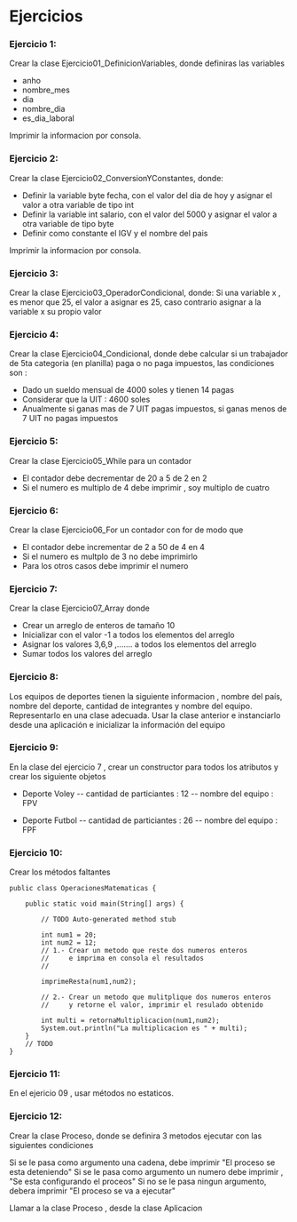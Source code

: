# Ejercicios

### Ejercicio 1: 
Crear la clase Ejercicio01_DefinicionVariables, donde definiras las variables

 - anho
 - nombre_mes
 - dia
 - nombre_dia
 - es_dia_laboral
 
 Imprimir la informacion por consola.
 
 
### Ejercicio 2: 
Crear la clase Ejercicio02_ConversionYConstantes, donde:

 - Definir la variable byte fecha, con el valor del dia de hoy y asignar el valor a otra variable de tipo int
 - Definir la variable int salario, con el valor del 5000 y asignar el valor a otra variable de tipo byte
 - Definir como constante el IGV y el nombre del pais
 
 Imprimir la informacion por consola.
 
 
### Ejercicio 3: 
Crear la clase Ejercicio03_OperadorCondicional, donde: Si una variable x , es menor que 25, el valor a asignar es 25, caso contrario asignar a la variable x su propio valor


### Ejercicio 4: 
 
Crear la clase Ejercicio04_Condicional, donde debe calcular si un trabajador de 5ta categoria (en planilla) paga o no paga impuestos, las condiciones son :

 - Dado un sueldo mensual de 4000 soles y tienen 14 pagas   
 - Considerar que la UIT : 4600 soles  
 - Anualmente si ganas mas de 7 UIT pagas impuestos, si ganas menos de 7 UIT no pagas impuestos


### Ejercicio 5: 

Crear la clase Ejercicio05_While para un contador

- El contador debe decrementar de 20 a 5 de 2 en 2
- Si el numero es multiplo de 4 debe imprimir , soy multiplo de cuatro

### Ejercicio 6: 

Crear la clase Ejercicio06_For un contador con for de modo que

- El contador debe incrementar de 2 a 50 de 4 en 4
- Si el numero es multplo de 3 no debe imprimirlo
- Para los otros casos debe imprimir el numero


### Ejercicio 7: 

Crear la clase Ejercicio07_Array donde

- Crear un arreglo de enteros de tamaño 10
- Inicializar con el valor -1 a todos los elementos del arreglo
- Asignar los valores 3,6,9 ,....... a todos los elementos del arreglo
- Sumar todos los valores del arreglo

### Ejercicio 8:

Los equipos de deportes tienen la siguiente informacion , nombre del país, nombre del deporte, cantidad de integrantes y nombre del equipo. Representarlo en una clase adecuada. Usar la clase anterior e instanciarlo desde una aplicación e inicializar la información del equipo


### Ejercicio 9:

En la clase del ejercicio 7 , crear un constructor para
todos los atributos y crear los siguiente objetos

- Deporte Voley 
-- cantidad de particiantes : 12
-- nombre del equipo : FPV


- Deporte Futbol 
-- cantidad de particiantes : 26
-- nombre del equipo : FPF


### Ejercicio 10:

Crear los métodos faltantes


	public class OperacionesMatematicas {
	
		public static void main(String[] args) {
		
			// TODO Auto-generated method stub
	
			int num1 = 20;
			int num2 = 12;
			// 1.- Crear un metodo que reste dos numeros enteros
			//     e imprima en consola el resultados 
			// 
			
			imprimeResta(num1,num2);
	
			// 2.- Crear un metodo que mulitplique dos numeros enteros
			//     y retorne el valor, imprimir el resulado obtenido
			
			int multi = retornaMultiplicacion(num1,num2);
			System.out.println("La multiplicacion es " + multi);
		}
		// TODO
	}


### Ejercicio 11:

En el ejericio 09 , usar métodos no estaticos.


### Ejercicio 12:

Crear la clase Proceso, donde se definira 3 metodos ejecutar con
las siguientes condiciones

Si se le pasa como argumento una cadena, debe imprimir "El proceso se esta deteniendo"
Si se le pasa como argumento un numero debe imprimir , "Se esta configurando el proceos"
Si no se le pasa ningun argumento, debera imprimir "El proceso se va a ejecutar"
 
Llamar a la clase Proceso , desde la clase Aplicacion
